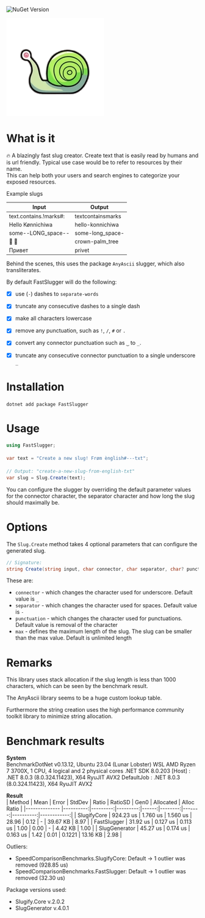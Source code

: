 ![NuGet Version](https://img.shields.io/nuget/v/FastSlugger)

<p align=''>
  <img src="assets/images/snail.png">
</p>

# What is it

  🔥 A blazingly fast slug creator. Create text that is easily read by humans and is url friendly.
  Typical use case would be to refer to resources by their name.  
  This can help both your users and search engines to categorize your exposed resources.

Example slugs

| Input | Output |
|-------|--------|
| text.contains.!marks#: | textcontainsmarks |
| Hello Kønnìchiwa | hello-konnichiwa |
| some--LONG_space-- | some-long_space- |
| 👑 🌴 | crown-palm_tree |
| Привет | privet |


Behind the scenes, this uses the package `AnyAscii` slugger, which also transliterates.

By default FastSlugger will do the following:
- [x] use (`-`) dashes to `separate-words`
- [x] truncate any consecutive dashes to a single dash
- [x] make all characters lowercase
- [x] remove any punctuation, such as `!`, `/`, `#` or `.`
- [x] convert any connector punctuation such as `‿` to `_`.
- [x] truncate any consecutive connector punctuation to a single underscore `_`


# Installation

`dotnet add package FastSlugger`

# Usage

```csharp
using FastSlugger;

var text = "Create a new slug! Frøm ènglish#---txt";

// Output: "create-a-new-slug-from-english-txt"
var slug = Slug.Create(text);
```

You can configure the slugger by overriding the default parameter values for the connector character, the separator character and how long the slug should maximally be.

# Options

The `Slug.Create` method takes 4 optional parameters that can configure the generated slug.

```csharp
// Signature:
string Create(string input, char connector, char separator, char? punctuation, int? max);
```

These are:
- `connector` - which changes the character used for underscore. Default value is `_`
- `separator` - which changes the character used for spaces. Default value is `-`
- `punctuation` - which changes the character used for punctuations. Default value is removal of the character
- `max` - defines the maximum length of the slug. The slug can be smaller than the max value. Default is unlimited length


# Remarks
This library uses stack allocation if the slug length is less than 1000 characters, which can be seen by the benchmark result.

The AnyAscii library seems to be a huge custom lookup table.

Furthermore the string creation uses the high performance community toolkit library to minimize string allocation.

# Benchmark results

**System**  
BenchmarkDotNet v0.13.12, Ubuntu 23.04 (Lunar Lobster) WSL
AMD Ryzen 7 3700X, 1 CPU, 4 logical and 2 physical cores
.NET SDK 8.0.203
  [Host]     : .NET 8.0.3 (8.0.324.11423), X64 RyuJIT AVX2
  DefaultJob : .NET 8.0.3 (8.0.324.11423), X64 RyuJIT AVX2


**Result**  
| Method        | Mean      | Error    | StdDev   | Ratio | RatioSD | Gen0   | Allocated | Alloc Ratio |
|-------------- |----------:|---------:|---------:|------:|--------:|-------:|----------:|------------:|
| SlugifyCore   | 924.23 us | 1.760 us | 1.560 us | 28.96 |    0.12 |      - |  39.67 KB |        8.97 |
| FastSlugger   |  31.92 us | 0.127 us | 0.113 us |  1.00 |    0.00 |      - |   4.42 KB |        1.00 |
| SlugGenerator |  45.27 us | 0.174 us | 0.163 us |  1.42 |    0.01 | 0.1221 |  13.16 KB |        2.98 |

Outliers:  
- SpeedComparisonBenchmarks.SlugifyCore: Default -> 1 outlier  was  removed (928.85 us)  
- SpeedComparisonBenchmarks.FastSlugger: Default -> 1 outlier  was  removed (32.30 us)

Package versions used:  
- Slugify.Core v.2.0.2  
- SlugGenerator v.4.0.1